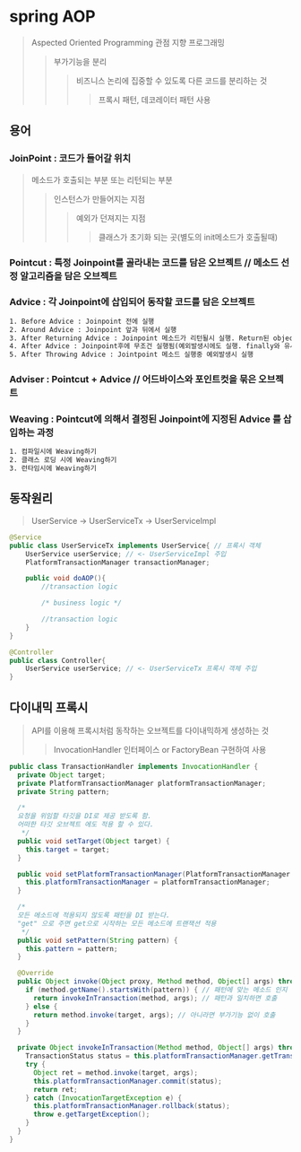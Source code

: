 # spring AOP

> Aspected Oriented Programming 관점 지향 프로그래밍
>
> > 부가기능을 분리
> >
> > > 비즈니스 논리에 집중할 수 있도록 다른 코드를 분리하는 것
> > >
> > > > 프록시 패턴, 데코레이터 패턴 사용

## 용어

### JoinPoint : 코드가 들어갈 위치

> 메소드가 호출되는 부분 또는 리턴되는 부분
>
> > 인스턴스가 만들어지는 지점
> >
> > > 예외가 던져지는 지점
> > >
> > > > 클래스가 초기화 되는 곳(별도의 init메소드가 호출될때)

### Pointcut : 특정 Joinpoint를 골라내는 코드를 담은 오브젝트 // 메소드 선정 알고리즘을 담은 오브젝트

### Advice : 각 Joinpoint에 삽입되어 동작할 코드를 담은 오브젝트

```txt
1. Before Advice : Joinpoint 전에 실행
2. Around Advice : Joinpoint 앞과 뒤에서 실행
3. After Returning Advice : Joinpoint 메소드가 리턴될시 실행. Return된 object에 접근가능
4. After Advice : Joinpoint후에 무조건 실행됨(예외발생시에도 실행. finally와 유사함.)
5. After Throwing Advice : Jointpoint 메소드 실행중 예외발생시 실행
```

### Adviser : Pointcut + Advice // 어드바이스와 포인트컷을 묶은 오브젝트

### Weaving : Pointcut에 의해서 결정된 Joinpoint에 지정된 Advice 를 삽입하는 과정

```txt
1. 컴파일시에 Weaving하기
2. 클래스 로딩 시에 Weaving하기
3. 런타임시에 Weaving하기
```

## 동작원리

> UserService -> UserServiceTx -> UserServiceImpl

```java
@Service
public class UserServiceTx implements UserService{ // 프록시 객체
    UserService userService; // <- UserServiceImpl 주입
    PlatformTransactionManager transactionManager;

    public void doAOP(){
        //transaction logic

        /* business logic */

        //transaction logic
    }
}
```

```java
@Controller
public class Controller{
    UserService userService; // <- UserServiceTx 프록시 객체 주입
}
```

## 다이내믹 프록시

> API를 이용해 프록시처럼 동작하는 오브젝트를 다이내믹하게 생성하는 것
>
> > InvocationHandler 인터페이스 or FactoryBean 구현하여 사용

```java
public class TransactionHandler implements InvocationHandler {
  private Object target;
  private PlatformTransactionManager platformTransactionManager;
  private String pattern;

  /*
  요청을 위임할 타깃을 DI로 제공 받도록 함.
  어떠한 타깃 오브젝트 에도 적용 할 수 있다.
   */
  public void setTarget(Object target) {
    this.target = target;
  }

  public void setPlatformTransactionManager(PlatformTransactionManager platformTransactionManager) {
    this.platformTransactionManager = platformTransactionManager;
  }

  /*
  모든 메소드에 적용되지 않도록 패턴을 DI 받는다.
  "get" 으로 주면 get으로 시작하는 모든 메소드에 트랜잭션 적용
   */
  public void setPattern(String pattern) {
    this.pattern = pattern;
  }

  @Override
  public Object invoke(Object proxy, Method method, Object[] args) throws Throwable {
    if (method.getName().startsWith(pattern)) { // 패턴에 맞는 메소드 인지 확인
      return invokeInTransaction(method, args); // 패턴과 일치하면 호출
    } else {
      return method.invoke(target, args); // 아니라면 부가기능 없이 호출
    }
  }

  private Object invokeInTransaction(Method method, Object[] args) throws Throwable {
    TransactionStatus status = this.platformTransactionManager.getTransaction(new DefaultTransactionDefinition());
    try {
      Object ret = method.invoke(target, args);
      this.platformTransactionManager.commit(status);
      return ret;
    } catch (InvocationTargetException e) {
      this.platformTransactionManager.rollback(status);
      throw e.getTargetException();
    }
  }
}
```

